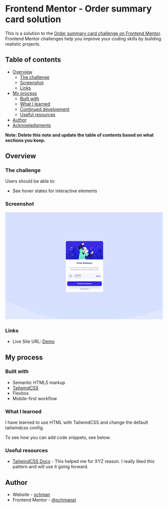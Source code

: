 # Frontend Mentor - Order summary card solution

This is a solution to the [Order summary card challenge on Frontend Mentor](https://www.frontendmentor.io/challenges/order-summary-component-QlPmajDUj). Frontend Mentor challenges help you improve your coding skills by building realistic projects.

## Table of contents

- [Overview](#overview)
  - [The challenge](#the-challenge)
  - [Screenshot](#screenshot)
  - [Links](#links)
- [My process](#my-process)
  - [Built with](#built-with)
  - [What I learned](#what-i-learned)
  - [Continued development](#continued-development)
  - [Useful resources](#useful-resources)
- [Author](#author)
- [Acknowledgments](#acknowledgments)

**Note: Delete this note and update the table of contents based on what sections you keep.**

## Overview

### The challenge

Users should be able to:

- See hover states for interactive elements

### Screenshot

![](./screenshot.png)

### Links

- Live Site URL: [Demo](https://frontendmentor-io-gtqx8jah0-schman.vercel.app/)

## My process

### Built with

- Semantic HTML5 markup
- [TailwindCSS](https://tailwindcss.com)
- Flexbox
- Mobile-first workflow

### What I learned

I have learned to use HTML with TailwindCSS and change the default tailwindcss config.

To see how you can add code snippets, see below:

### Useful resources

- [TailwindCSS Docs](https://tailwindcss.com/docs) - This helped me for XYZ reason. I really liked this pattern and will use it going forward.

## Author

- Website - [schman](https://schman.at)
- Frontend Mentor - [@schmanat](https://www.frontendmentor.io/profile/schmanat)
